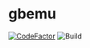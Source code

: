 # gbemu

[![CodeFactor](https://www.codefactor.io/repository/github/lauchmelder23/gbemu/badge)](https://www.codefactor.io/repository/github/lauchmelder23/gbemu)
![Build](https://github.com/Lauchmelder23/gbemu/workflows/Build/badge.svg)
